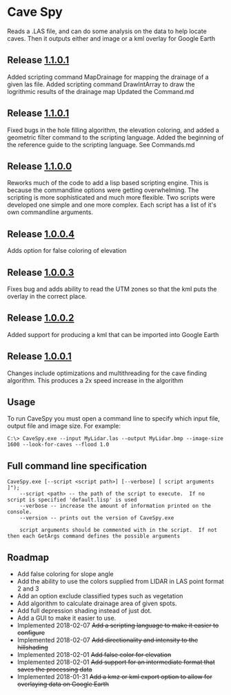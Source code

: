 Cave Spy
========

Reads a .LAS file, and can do some analysis on the data to help locate caves.  Then it outputs either and image or a kml overlay for Google Earth

## Release [1.1.0.1](http://sls1j.ddns.net/bin/CaveSpy-1.1.0.2.zip)
Added scripting command MapDrainage for mapping the drainage of a given las file.
Added scripting command DrawIntArray to draw the logrithmic results of the drainage map
Updated the Command.md 


## Release [1.1.0.1](http://sls1j.ddns.net/bin/CaveSpy-1.1.0.1.zip)
Fixed bugs in the hole filling algorithm, the elevation coloring, and added a geometric filter command to the scripting language.
Added the beginning of the reference guide to the scripting language.  See Commands.md

## Release [1.1.0.0](http://sls1j.ddns.net/bin/CaveSpy-1.1.0.0.zip)
Reworks much of the code to add a lisp based scripting engine.  This is because the commandline options were getting overwhelming.  The scripting is
more sophisticated and much more flexible.  Two scripts were developed one simple and one more complex.  Each script has a list
of it's own commandline arguments.

## Release [1.0.0.4](http://sls1j.ddns.net/bin/CaveSpy-1.0.0.4.zip)
Adds option for false coloring of elevation

## Release [1.0.0.3](http://sls1j.ddns.net/bin/CaveSpy-1.0.0.3.zip)
Fixes bug and adds ability to read the UTM zones so that the kml puts the overlay in the correct place.
  
## Release [1.0.0.2](http://sls1j.ddns.net/bin/CaveSpy-1.0.0.2.zip)
Added support for producing a kml that can be imported into Google Earth

## Release [1.0.0.1](http://sls1j.ddns.net/bin/CaveSpy-1.0.0.1.zip)
Changes include optimizations and multithreading for the cave finding algorithm.  This produces a 2x speed increase in the algorithm


## Usage
To run CaveSpy you must open a command line to specify which input file, output file and image size.
For example: 
```
C:\> CaveSpy.exe --input MyLidar.las --output MyLidar.bmp --image-size 1600 --look-for-caves --flood 1.0
```

## Full command line specification

```
CaveSpy.exe [--script <script path>] [--verbose] [ script arguments ]");
	--script <path> -- the path of the script to execute.  If no script is specified 'default.lisp' is used
	--verbose -- increase the amount of information printed on the console.
	--version -- prints out the version of CaveSpy.exe

	script arguments should be commented with in the script.  If not then each GetArgs command defines the possible arguments
```

## Roadmap
* Add false coloring for slope angle
* Add the ability to use the colors supplied from LIDAR in LAS point format 2 and 3
* Add an option exclude classified types such as vegetation
* Add algorithm to calculate drainage area of given spots.
* Add full depression shading instead of just dot.
* Add a GUI to make it easier to use.
* Implemented 2018-02-07 ~~Add a scripting language to make it easier to configure~~
* Implemented 2018-02-07 ~~Add directionality and intensity to the hillshading~~
* Implemented 2018-02-01 ~~Add false color for elevation~~
* Implemented 2018-02-01 ~~Add support for an intermediate format that saves the processing data~~
* Implemented 2018-01-31 ~~Add a kmz or kml export option to allow for overlaying data on Google Earth~~

